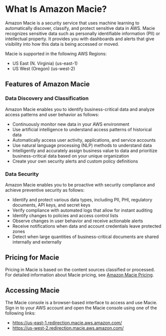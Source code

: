 # What Is Amazon Macie?<a name="what-is-macie"></a>

Amazon Macie is a security service that uses machine learning to automatically discover, classify, and protect sensitive data in AWS\. Macie recognizes sensitive data such as personally identifiable information \(PII\) or intellectual property\. It provides you with dashboards and alerts that give visibility into how this data is being accessed or moved\. 

Macie is supported in the following AWS Regions:
+ US East \(N\. Virginia\) \(us\-east\-1\)
+ US West \(Oregon\) \(us\-west\-2\)

## Features of Amazon Macie<a name="macie-features"></a>

### Data Discovery and Classification<a name="data-discovery"></a>

Amazon Macie enables you to identify business\-critical data and analyze access patterns and user behavior as follows:
+ Continuously monitor new data in your AWS environment
+ Use artificial intelligence to understand access patterns of historical data
+ Automatically access user activity, applications, and service accounts
+ Use natural language processing \(NLP\) methods to understand data
+ Intelligently and accurately assign business value to data and prioritize business\-critical data based on your unique organization
+ Create your own security alerts and custom policy definitions

### Data Security<a name="data-security"></a>

Amazon Macie enables you to be proactive with security compliance and achieve preventive security as follows:
+ Identify and protect various data types, including PII, PHI, regulatory documents, API keys, and secret keys
+ Verify compliance with automated logs that allow for instant auditing
+ Identify changes to policies and access control lists
+ Observe changes in user behavior and receive actionable alerts
+ Receive notifications when data and account credentials leave protected zones
+ Detect when large quantities of business\-critical documents are shared internally and externally

## Pricing for Macie<a name="macie-pricing"></a>

Pricing in Macie is based on the content sources classified or processed\. For detailed information about Macie pricing, see [Amazon Macie Pricing](https://aws.amazon.com/macie/pricing/)\. 

## Accessing Macie<a name="macie-accessing"></a>

The Macie console is a browser\-based interface to access and use Macie\. Sign in to your AWS account and open the Macie console using one of the following links:
+ [https://us\-east\-1\.redirection\.macie\.aws\.amazon\.com/](https://us-east-1.redirection.macie.aws.amazon.com/)
+ [https://us\-west\-2\.redirection\.macie\.aws\.amazon\.com/](https://us-west-2.redirection.macie.aws.amazon.com/)